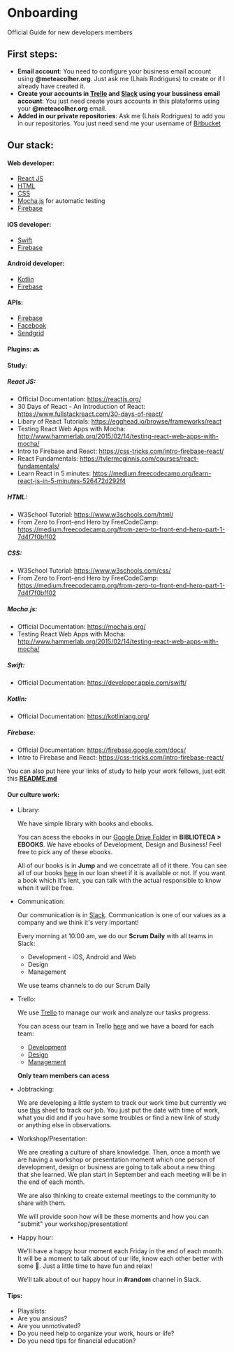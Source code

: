 # Onboarding
Official Guide for new developers members

## First steps:
* **Email account**:
  You need to configure your business email account using **@meteacolher.org**. Just ask me (Lhaís Rodrigues) to create or if I already have created it. 
* **Create your accounts in [Trello](https://trello.com/) and [Slack](https://slack.com/) using your bussiness email account**:
  You just need create yours accounts in this plataforms using your **@meteacolher.org** email.
* **Added in our private repositories**:
  Ask me (Lhaís Rodrigues) to add you in our repositories. You just need send me your username of [Bitbucket](https://bitbucket.org/)

## Our stack:

#### Web developer:
* [React JS](https://reactjs.org/)
* [HTML](https://www.w3schools.com/html/)
* [CSS](https://www.w3schools.com/css/)
* [Mocha.js](https://mochajs.org/) for automatic testing
* [Firebase](https://firebase.google.com/docs/)
  
#### iOS developer:
* [Swift](https://developer.apple.com/swift/)
* [Firebase](https://firebase.google.com/docs/)

#### Android developer: 
* [Kotlin](https://kotlinlang.org/)
* [Firebase](https://firebase.google.com/docs/)

#### APIs:
* [Firebase](https://firebase.google.com/docs/)
* [Facebook](https://developers.facebook.com/)
* [Sendgrid](https://sendgrid.com/docs/index.html)

#### Plugins: :soon:

#### Study:
##### React JS:
* Official Documentation: https://reactjs.org/
* 30 Days of React - An Introduction of React: https://www.fullstackreact.com/30-days-of-react/
* Libary of React Tutorials: https://egghead.io/browse/frameworks/react
* Testing React Web Apps with Mocha: http://www.hammerlab.org/2015/02/14/testing-react-web-apps-with-mocha/
* Intro to Firebase and React: https://css-tricks.com/intro-firebase-react/
* React Fundamentals: https://tylermcginnis.com/courses/react-fundamentals/
* Learn React in 5 minutes: https://medium.freecodecamp.org/learn-react-js-in-5-minutes-526472d292f4

##### HTML:
* W3School Tutorial: https://www.w3schools.com/html/
* From Zero to Front-end Hero by FreeCodeCamp: https://medium.freecodecamp.org/from-zero-to-front-end-hero-part-1-7d4f7f0bff02

##### CSS:
* W3School Tutorial: https://www.w3schools.com/css/
* From Zero to Front-end Hero by FreeCodeCamp: https://medium.freecodecamp.org/from-zero-to-front-end-hero-part-1-7d4f7f0bff02

##### Mocha.js:
* Official Documentation: https://mochajs.org/
* Testing React Web Apps with Mocha: http://www.hammerlab.org/2015/02/14/testing-react-web-apps-with-mocha/

##### Swift:
* Official Documentation: https://developer.apple.com/swift/

##### Kotlin:
* Official Documentation: https://kotlinlang.org/

##### Firebase:
* Official Documentation: https://firebase.google.com/docs/
* Intro to Firebase and React: https://css-tricks.com/intro-firebase-react/

You can also put here your links of study to help your work fellows, just edit this [**README.md**](https://github.com/meteacolher/onboarding/blob/master/README.md)

#### Our culture work:
* Library: 
  
  We have simple library with books and ebooks. 
  
  You can acess the ebooks in our [Google Drive Folder](https://drive.google.com/open?id=1EnDg8twChbCLBKIV2T3dVgP715rXnA8Z) in **BIBLIOTECA > EBOOKS**. We have ebooks of Development, Design and Business! Feel free to pick any of these ebooks.
  
  All of our books is in **Jump** and we concetrate all of it there. You can see all of our books [here](https://drive.google.com/open?id=1es6DFswvtE-uriYD_Eqoc90DTMemY2hhqXt7OYnycRw) in our loan sheet if it is available or not. If you want a book which it's lent, you can talk with the actual responsible to know when it will be free.
* Communication:
  
  Our communication is in [Slack](https://slack.com/). 
  Communication is one of our values as a company and we think it's very important!

  Every morning at 10:00 am, we do our **Scrum Daily** with all teams in Slack: 
  * Development - iOS, Android and Web
  * Design
  * Management
  
  We use teams channels to do our Scrum Daily

* Trello:
  
  We use [Trello](https://trello.com/) to manage our work and analyze our tasks progress. 
  
  You can acess our team in Trello [here](https://trello.com/meteacolher/) and we have a board for each team:
  * [Development](https://trello.com/b/9My5VEBs)
  * [Design](https://trello.com/b/6jwIywa6)
  * [Management](https://trello.com/b/a03CBRdf)

  **Only team members can acess**

* Jobtracking:
  
  We are developing a little system to track our work time but currently we use [this](https://drive.google.com/open?id=1Bf5iWwV11kE6faCvVgGxeKg7SZaiUU3-U77vMv-yDGw) sheet to track our job.
  You just put the date with time of work, what you did and if you have some troubles or find a new link of study or anything else in observations.

* Workshop/Presentation:

  We are creating a culture of share knowledge. Then, once a month we are having a workshop or presentation moment which one person of development, design or business are going to talk about a new thing that she learned. 
  We plan start in September and each meeting will be in the end of each month.

  We are also thinking to create external meetings to the community to share with them.

  We will provide soon how will be these moments and how you can "submit" your workshop/presentation!

* Happy hour:

  We'll have a happy hour moment each Friday in the end of each month.
  It will be a moment to talk about of our life, know each other better with some :beer:. Just a little time to have fun and relax!

  We'll talk about of our happy hour in **#random** channel in Slack.


#### Tips:
* Playslists:
* Are you ansious?
* Are you unmotivated? 
* Do you need help to organize your work, hours or life?
* Do you need tips for financial education?
